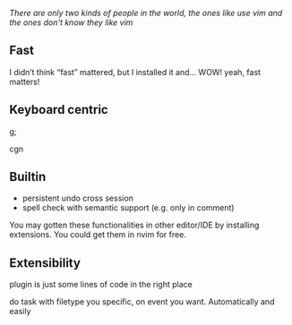 *There are only two kinds of people in the world, the ones like use vim and the ones don't know they like vim*

## Fast

I didn’t think “fast” mattered, but I installed it and... WOW! yeah, fast matters!

## Keyboard centric

g;

cgn

## Builtin

- persistent undo cross session
- spell check with semantic support (e.g. only in comment)

You may gotten these functionalities in other editor/IDE by installing extensions.
You could get them in nvim for free.

## Extensibility

plugin is just some lines of code in the right place

do task with filetype you specific, on event you want. Automatically and easily
